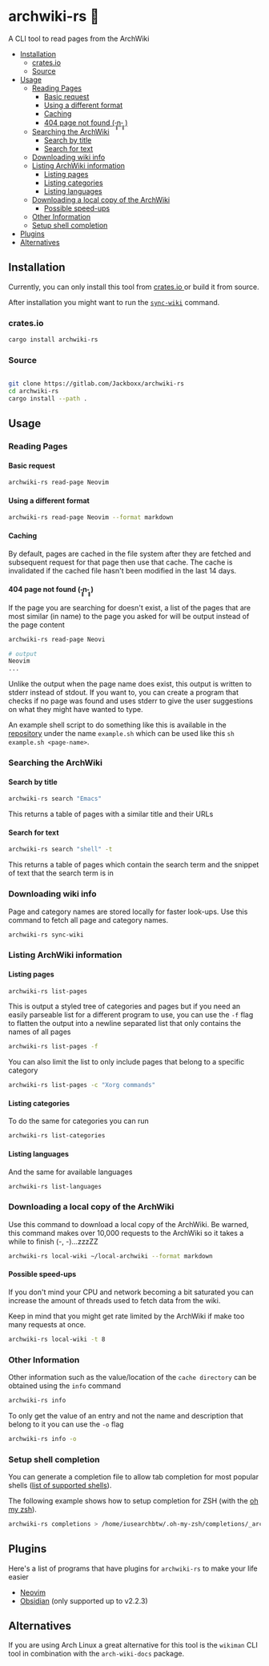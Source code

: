 # archwiki-rs 📖
A CLI tool to read pages from the ArchWiki

<!-- toc -->

- [Installation](#installation)
  * [crates.io](#cratesio)
  * [Source](#source)
- [Usage](#usage)
  * [Reading Pages](#reading-pages)
    + [Basic request](#basic-request)
    + [Using a different format](#using-a-different-format)
    + [Caching](#caching)
    + [404 page not found (-̥̥̥n-̥̥̥ )](#404-page-not-found--%CC%A5%CC%A5%CC%A5n-%CC%A5%CC%A5%CC%A5-)
  * [Searching the ArchWiki](#searching-the-archwiki)
    + [Search by title](#search-by-title)
    + [Search for text](#search-for-text)
  * [Downloading wiki info](#downloading-wiki-info)
  * [Listing ArchWiki information](#listing-archwiki-information)
    + [Listing pages](#listing-pages)
    + [Listing categories](#listing-categories)
    + [Listing languages](#listing-languages)
  * [Downloading a local copy of the ArchWiki](#downloading-a-local-copy-of-the-archwiki)
    + [Possible speed-ups](#possible-speed-ups)
  * [Other Information](#other-information)
  * [Setup shell completion](#setup-shell-completion)
- [Plugins](#plugins)
- [Alternatives](#alternatives)

<!-- tocstop -->

## Installation
Currently, you can only install this tool from [ crates.io ](https://crates.io/crates/archwiki-rs) 
or build it from source.

After installation you might want to run the [`sync-wiki`](#downloading-wiki-info) command.

### crates.io

```sh
cargo install archwiki-rs
```
### Source

```sh

git clone https://gitlab.com/Jackboxx/archwiki-rs
cd archwiki-rs
cargo install --path .
```

## Usage

### Reading Pages

#### Basic request

```sh
archwiki-rs read-page Neovim
```

#### Using a different format
```sh
archwiki-rs read-page Neovim --format markdown
```

#### Caching

By default, pages are cached in the file system after they are fetched and subsequent
request for that page then use that cache. The cache is invalidated if the cached file hasn't 
been modified in the last 14 days.

#### 404 page not found (-̥̥̥n-̥̥̥ )

If the page you are searching for doesn't exist, a list of the pages that are most similar
(in name) to the page you asked for will be output instead of the page content 

```sh
archwiki-rs read-page Neovi

# output
Neovim
...
```

Unlike the output when the page name does exist, this output is written to stderr instead
of stdout. If you want to, you can create a program that checks if no page was found and
uses stderr to give the user suggestions on what they might have wanted to type.


An example shell script to do something like this is available in the [repository](https://gitlab.com/jackboxx/archwiki-rs)
under the name `example.sh` which can be used like this `sh example.sh <page-name>`.

### Searching the ArchWiki

#### Search by title

```sh
archwiki-rs search "Emacs"
```

This returns a table of pages with a similar title and their URLs 

#### Search for text

```sh
archwiki-rs search "shell" -t
```

This returns a table of pages which contain the search term and the snippet of text
that the search term is in

### Downloading wiki info

Page and category names are stored locally for faster look-ups.
Use this command to fetch all page and category names. 

```sh
archwiki-rs sync-wiki
```

### Listing ArchWiki information

#### Listing pages

```sh
archwiki-rs list-pages
```

This is output a styled tree of categories and pages but if you need an easily parseable
list for a different program to use, you can use the `-f` flag to flatten the output into a
newline separated list that only contains the names of all pages

```sh
archwiki-rs list-pages -f
```

You can also limit the list to only include pages that belong to a specific category

```sh
archwiki-rs list-pages -c "Xorg commands"
```

#### Listing categories

To do the same for categories you can run

```sh
archwiki-rs list-categories
```

#### Listing languages

And the same for available languages

```sh
archwiki-rs list-languages
```

### Downloading a local copy of the ArchWiki

Use this command to download a local copy of the ArchWiki. Be warned, this command makes over
10,000 requests to the ArchWiki so it takes a while to finish (-, -)…zzzZZ

```sh
archwiki-rs local-wiki ~/local-archwiki --format markdown
```

#### Possible speed-ups

If you don't mind your CPU and network becoming a bit saturated you can increase the
amount of threads used to fetch data from the wiki. 

Keep in mind that you might get rate limited by the ArchWiki if make too many requests at once.

```sh
archwiki-rs local-wiki -t 8
```


### Other Information

Other information such as the value/location of the `cache directory` can be obtained
using the `info` command

```sh
archwiki-rs info
```

To only get the value of an entry and not the name and description that belong to it you
can use the `-o` flag

```sh
archwiki-rs info -o
```

### Setup shell completion

You can generate a completion file to allow tab completion for most popular shells 
([list of supported shells](https://docs.rs/clap_complete/latest/clap_complete/shells/enum.Shell.html)).


The following example shows how to setup completion for ZSH (with the [oh my zsh](https://github.com/ohmyzsh/ohmyzsh)).

```sh
archwiki-rs completions > /home/iusearchbtw/.oh-my-zsh/completions/_archwiki-rs
```

## Plugins

Here's a list of programs that have plugins for `archwiki-rs` to make your life easier

- [Neovim](https://github.com/Jackboxx/archwiki-nvim)
- [Obsidian](https://github.com/Jackboxx/archwiki-obsidian) (only supported up to v2.2.3)

## Alternatives

If you are using Arch Linux a great alternative for this tool is the `wikiman` CLI tool
in combination with the `arch-wiki-docs` package.
